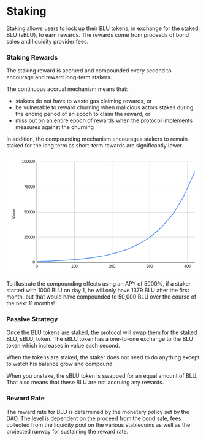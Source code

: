 # Staking

Staking allows users to lock up their BLU tokens, in exchange for the staked BLU (sBLU), to earn rewards. The rewards come from proceeds of bond sales and liquidity provider fees.

### Staking Rewards

The staking reward is accrued and compounded every second to encourage and reward long-term stakers.

The continuous accrual mechanism means that:

* stakers do not have to waste gas claiming rewards, or
* be vulnerable to reward churning when malicious actors stakes during the ending period of an epoch to claim the reward, or
* miss out on an entire epoch of rewards when the protocol implements measures against the churning

In addition, the compounding mechanism encourages stakers to remain staked for the long term as short-term rewards are significantly lower.

![5000% APY Illustrated](<../.gitbook/assets/image (2) (1).png>)

To illustrate the compounding effects using an APY of 5000%, if a staker started with 1000 BLU on day 1, he will only have 1379 BLU after the first month, but that would have compounded to 50,000 BLU over the course of the next 11 months!

### Passive Strategy

Once the BLU tokens are staked, the protocol will swap them for the staked BLU, sBLU, token. The sBLU token has a one-to-one exchange to the BLU token which increases in value each second.

When the tokens are staked, the staker does not need to do anything except to watch his balance grow and compound.

When you unstake, the sBLU token is swapped for an equal amount of BLU. That also means that these BLU are not accruing any rewards.

### Reward Rate

The reward rate for BLU is determined by the monetary policy set by the DAO. The level is dependent on the proceed from the bond sale, fees collected from the liquidity pool on the various stablecoins as well as the projected runway for sustaining the reward rate.
